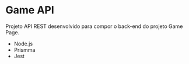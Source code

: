 # Game API

Projeto API REST desenvolvido para compor o back-end do projeto Game Page.
  - Node.js
  - Prismma
  - Jest
